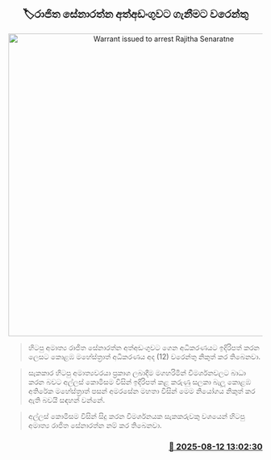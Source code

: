 <p align='center'><b><h2 align='center' title='Warrant issued to arrest Rajitha Senaratne'>🏷රාජිත සේනාරත්න අත්අඩංගුවට ගැනීමට වරෙන්තු</h2></b></p>
<p align='center'><img src='https://helakuru.sgp1.cdn.digitaloceanspaces.com/esana/images/lib/rajitha-senarathne-archived.jpg' width='600' alt='Warrant issued to arrest Rajitha Senaratne'></p>

> හිටපු අමාත්‍ය රාජිත සේනාරත්න අත්අඩංගුවට ගෙන අධිකරණයට ඉදිරිපත් කරන ලෙසට කොළඹ මහේස්ත්‍රාත් අධිකරණය අද (12) වරෙන්තු නිකුත් කර තිබෙනවා.

> සැකකාර හිටපු අමාත්‍යවරයා ප්‍රකාශ ලබාදීම මගහරිමින් විමර්ශනවලට බාධා කරන බවට අල්ලස් කොමිසම විසින් ඉදිරිපත් කළ කරුණු සලකා බැලූ කොළඹ අතිරේක මහේස්ත්‍රාත් පසන් අමරසේන මහතා විසින් මෙම නියෝගය නිකුත් කර ඇති බවයි සඳහන් වන්නේ.

> අල්ලස් කොමිසම විසින් සිදු කරන විමර්ශනයක සැකකරුවකු වශයෙන් හිටපු අමාත්‍ය රාජිත සේනාරත්න නම් කර තිබෙනවා.



<h3 align='right'><a href='https://www.helakuru.lk/esana/p/112638/'>📅 2025-08-12 13:02:30</a></h3>
